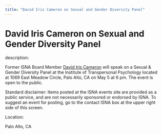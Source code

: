 ```yaml
---
title: "David Iris Cameron on Sexual and Gender Diversity Panel"
---
```


# David Iris Cameron on Sexual and Gender Diversity Panel

  
description:  
  


Former ISNA Board Member [David Iris Cameron][1] will speak on a Sexual & Gender Diversity Panel at the Institute of Transpersonal Psychology located at 1069 East Meadow Circle, Palo Alto, CA on May 5 at 6 pm. The event is open to the public.

  
  


Standard disclaimer: Items posted at the ISNA events site are provided as a public service, and are not necessarily sponsored or endorsed by ISNA. To suggest an event for posting, go to the contact ISNA box at the upper right side of this screen.

  


  


  
Location:  
  
Palo Alto, CA

 [1]: http://www.isna.org/about/cameron